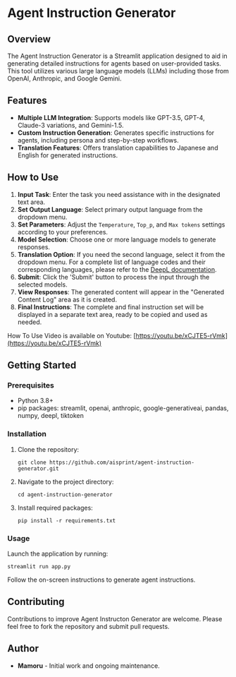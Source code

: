# Agent Instruction Generator

## Overview

The Agent Instruction Generator is a Streamlit application designed to aid in generating detailed instructions for agents based on user-provided tasks. This tool utilizes various large language models (LLMs) including those from OpenAI, Anthropic, and Google Gemini.

## Features

- **Multiple LLM Integration**: Supports models like GPT-3.5, GPT-4, Claude-3 variations, and Gemini-1.5.
- **Custom Instruction Generation**: Generates specific instructions for agents, including persona and step-by-step workflows.
- **Translation Features**: Offers translation capabilities to Japanese and English for generated instructions.

## How to Use

1. **Input Task**: Enter the task you need assistance with in the designated text area.
2. **Set Output Language**: Select primary output language from the dropdown menu.
3. **Set Parameters**: Adjust the `Temperature`, `Top_p`, and `Max tokens` settings according to your preferences.
4. **Model Selection**: Choose one or more language models to generate responses.
5. **Translation Option**: If you need the second language, select it from the dropdown menu. For a complete list of language codes and their corresponding languages, please refer to the [DeepL documentation](https://developers.deepl.com/docs/resources/supported-languages). 
6. **Submit**: Click the 'Submit' button to process the input through the selected models.
7. **View Responses**: The generated content will appear in the "Generated Content Log" area as it is created.
8. **Final Instructions**: The complete and final instruction set will be displayed in a separate text area, ready to be copied and used as needed.

How To Use Video is available on Youtube: [https://youtu.be/xCJTE5-rVmk](https://youtu.be/xCJTE5-rVmk)

## Getting Started

### Prerequisites

- Python 3.8+
- pip packages: streamlit, openai, anthropic, google-generativeai, pandas, numpy, deepl, tiktoken

### Installation

1. Clone the repository:
   ```
   git clone https://github.com/aisprint/agent-instruction-generator.git
   ```
2. Navigate to the project directory:
   ```
   cd agent-instruction-generator
   ```
3. Install required packages:
   ```
   pip install -r requirements.txt
   ```

### Usage

Launch the application by running:
```
streamlit run app.py
```
Follow the on-screen instructions to generate agent instructions.

## Contributing

Contributions to improve Agent Instructon Generator are welcome. Please feel free to fork the repository and submit pull requests.

## Author

- **Mamoru** - Initial work and ongoing maintenance.

